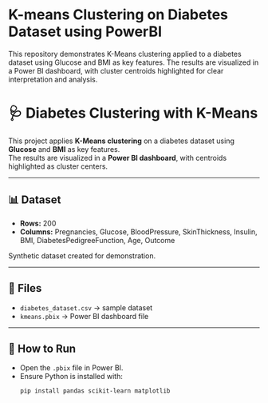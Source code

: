 # K-means Clustering on Diabetes Dataset using PowerBI 
This repository demonstrates K-Means clustering applied to a diabetes dataset using Glucose and BMI as key features. The results are visualized in a Power BI dashboard, with cluster centroids highlighted for clear interpretation and analysis.

# 🩺 Diabetes Clustering with K-Means

This project applies **K-Means clustering** on a diabetes dataset using **Glucose** and **BMI** as key features.  
The results are visualized in a **Power BI dashboard**, with centroids highlighted as cluster centers.

---

## 📊 Dataset
- **Rows:** 200  
- **Columns:** Pregnancies, Glucose, BloodPressure, SkinThickness, Insulin, BMI, DiabetesPedigreeFunction, Age, Outcome  

Synthetic dataset created for demonstration.

---


## 📁 Files
- `diabetes_dataset.csv` → sample dataset    
- `kmeans.pbix` → Power BI dashboard file  

---

## 🚀 How to Run
- Open the `.pbix` file in Power BI.  
- Ensure Python is installed with:
  ```bash
  pip install pandas scikit-learn matplotlib
